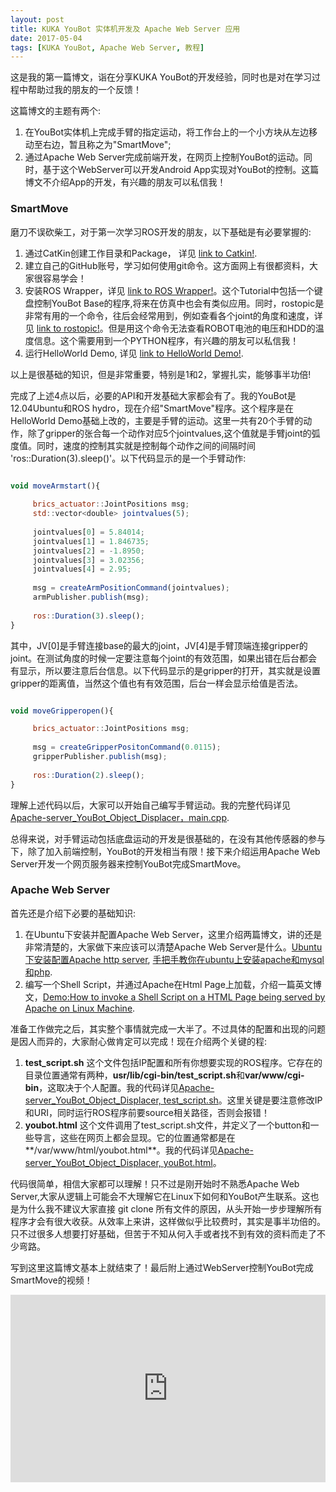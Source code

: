 ```yaml
---
layout: post
title: KUKA YouBot 实体机开发及 Apache Web Server 应用
date: 2017-05-04
tags: [KUKA YouBot, Apache Web Server, 教程]
---
```



这是我的第一篇博文，诣在分享KUKA YouBot的开发经验，同时也是对在学习过程中帮助过我的朋友的一个反馈！

这篇博文的主题有两个:
1. 在YouBot实体机上完成手臂的指定运动，将工作台上的一个小方块从左边移动至右边，暂且称之为"SmartMove";
2. 通过Apache Web Server完成前端开发，在网页上控制YouBot的运动。同时，基于这个WebServer可以开发Android App实现对YouBot的控制。这篇博文不介绍App的开发，有兴趣的朋友可以私信我！

### SmartMove
磨刀不误砍柴工，对于第一次学习ROS开发的朋友，以下基础是有必要掌握的:
1. 通过CatKin创建工作目录和Package， 详见 [link to Catkin!](http://wiki.ros.org/catkin/Tutorials).
2. 建立自己的GitHub账号，学习如何使用git命令。这方面网上有很都资料，大家很容易学会！
3. 安装ROS Wrapper，详见 [link to ROS Wrapper!](http://www.youbot-store.com/wiki/index.php/ROS_Wrapper)。这个Tutorial中包括一个键盘控制YouBot Base的程序,将来在仿真中也会有类似应用。同时，rostopic是非常有用的一个命令，往后会经常用到，例如查看各个joint的角度和速度，详见 [link to rostopic!](http://wiki.ros.org/rostopic)。但是用这个命令无法查看ROBOT电池的电压和HDD的温度信息。这个需要用到一个PYTHON程序，有兴趣的朋友可以私信我！
4. 运行HelloWorld Demo, 详见 [link to HelloWorld Demo!](http://www.youbot-store.com/wiki/index.php/C%2B%2B_Hello_World_example).

以上是很基础的知识，但是非常重要，特别是1和2，掌握扎实，能够事半功倍!

完成了上述4点以后，必要的API和开发基础大家都会有了。我的YouBot是12.04Ubuntu和ROS hydro，现在介绍"SmartMove"程序。这个程序是在HelloWorld Demo基础上改的，主要是手臂的运动。这里一共有20个手臂的动作，除了gripper的张合每一个动作对应5个jointvalues,这个值就是手臂joint的弧度值。同时，速度的控制其实就是控制每个动作之间的间隔时间 'ros::Duration(3).sleep()'。以下代码显示的是一个手臂动作:

```javascript

void moveArmstart(){
    
     brics_actuator::JointPositions msg;
     std::vector<double> jointvalues(5);
     
     jointvalues[0] = 5.84014;
     jointvalues[1] = 1.846735;
     jointvalues[2] = -1.8950;
     jointvalues[3] = 3.02356;
     jointvalues[4] = 2.95;
     
     msg = createArmPositionCommand(jointvalues);
     armPublisher.publish(msg);
     
     ros::Duration(3).sleep();
}
```

其中，JV[0]是手臂连接base的最大的joint，JV[4]是手臂顶端连接gripper的joint。在测试角度的时候一定要注意每个joint的有效范围，如果出错在后台都会有显示，所以要注意后台信息。以下代码显示的是gripper的打开，其实就是设置gripper的距离值，当然这个值也有有效范围，后台一样会显示给值是否法。

```javascript

void moveGripperopen(){

     brics_actuator::JointPositions msg;
     
     msg = createGripperPositonCommand(0.0115);
     gripperPublisher.publish(msg);
     
     ros::Duration(2).sleep();
}
```

理解上述代码以后，大家可以开始自己编写手臂运动。我的完整代码详见 [Apache-server_YouBot_Object_Displacer，main.cpp](https://github.com/Adangge/Apache-Server_YouBot_Object_Displacer/blob/master/main.cpp).

总得来说，对手臂运动包括底盘运动的开发是很基础的，在没有其他传感器的参与下，除了加入前端控制，YouBot的开发相当有限！接下来介绍运用Apache Web Server开发一个网页服务器来控制YouBot完成SmartMove。


### Apache Web Server
首先还是介绍下必要的基础知识:
1. 在Ubuntu下安装并配置Apache Web Server，这里介绍两篇博文，讲的还是非常清楚的，大家做下来应该可以清楚Apache Web Server是什么。[Ubuntu下安装配置Apache http server](blog.csdn.net/ichuzhen/article/details/8217577), [手把手教你在ubuntu上安装apache和mysql和php](blog.csdn.net/guaikai/article/details/6905781).
2. 编写一个Shell Script，并通过Apache在Html Page上加载，介绍一篇英文博文，[Demo:How to invoke a Shell Script on a HTML Page being served by Apache on Linux Machine](https://kuldeeparya.wordpress.com/2014/07/20/demo-how-to-invoke-a-shell-script-on-a-html-page-being-served-by-apache-on-linux-machine/).

准备工作做完之后，其实整个事情就完成一大半了。不过具体的配置和出现的问题是因人而异的，大家耐心做肯定可以完成！现在介绍两个关键的程:
1. **test_script.sh** 这个文件包括IP配置和所有你想要实现的ROS程序。它存在的目录位置通常有两种，**usr/lib/cgi-bin/test_script.sh**和**var/www/cgi-bin**，这取决于个人配置。我的代码详见[Apache-server_YouBot_Object_Displacer, test_script.sh](https://github.com/Adangge/Apache-Server_YouBot_Object_Displacer/blob/master/test_script.sh)。这里关键是要注意修改IP和URI，同时运行ROS程序前要source相关路径，否则会报错！
2. **youbot.html** 这个文件调用了test_script.sh文件，并定义了一个button和一些导言，这些在网页上都会显现。它的位置通常都是在**/var/www/html/youbot.html**。我的代码详见[Apache-server_YouBot_Object_Displacer, youBot.html](https://github.com/Adangge/Apache-Server_YouBot_Object_Displacer/blob/master/youBot.html)。

代码很简单，相信大家都可以理解！只不过是刚开始时不熟悉Apache Web Server,大家从逻辑上可能会不大理解它在Linux下如何和YouBot产生联系。这也是为什么我不建议大家直接 git clone 所有文件的原因，从头开始一步步理解所有程序才会有很大收获。从效率上来讲，这样做似乎比较费时，其实是事半功倍的。只不过很多人想要打好基础，但苦于不知从何入手或者找不到有效的资料而走了不少弯路。

写到这里这篇博文基本上就结束了！最后附上通过WebServer控制YouBot完成SmartMove的视频！
<iframe height= 300 width= 100% src="http://v.youku.com/v_show/id_XMjc1NDYxNTM2MA==.html" frameborder=0 allowfullscreen></iframe>
